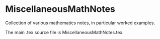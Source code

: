 # MiscellaneousMathNotes
Collection of various mathematics notes, in particular worked examples.

The main .tex source file is MiscellaneousMathNotes.tex.
